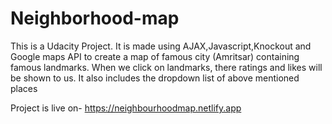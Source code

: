 # Neighborhood-map
This is a Udacity Project. It is made using AJAX,Javascript,Knockout and Google maps API to create a map of famous city (Amritsar) containing famous landmarks. When we click on landmarks, there ratings and likes will be shown to us. It also includes the dropdown list of above mentioned places

Project is live on- https://neighbourhoodmap.netlify.app
